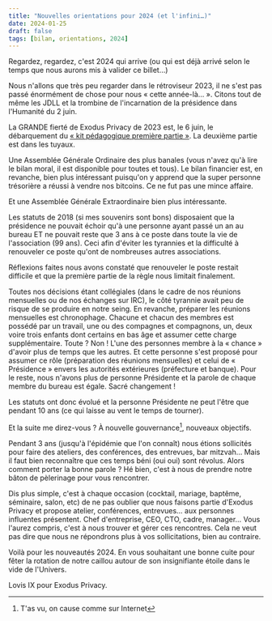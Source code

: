 ```yaml
---
title: "Nouvelles orientations pour 2024 (et l'infini…)"
date: 2024-01-25
draft: false
tags: [bilan, orientations, 2024]
---
```


Regardez, regardez, c'est 2024 qui arrive (ou qui est déjà arrivé selon le temps que nous aurons mis à valider ce billet…)

Nous n'allons que très peu regarder dans le rétroviseur 2023, il ne s'est pas passé énormément de chose pour nous « cette année-là… ». Citons tout de même les JDLL et la trombine de l'incarnation de la présidence dans l'Humanité du 2 juin.

La GRANDE fierté de Exodus Privacy de 2023 est, le 6 juin, le débarquement du [« kit pédagogique première partie »](/fr/post/kitdebutant/). La deuxième partie est dans les tuyaux.

Une Assemblée Générale Ordinaire des plus banales (vous n'avez qu'à lire le bilan moral, il est disponible pour toutes et tous). Le bilan financier est, en revanche, bien plus intéressant puisqu'on y apprend que la super personne trésorière a réussi à vendre nos bitcoins. Ce ne fut pas une mince affaire.

Et une Assemblée Générale Extraordinaire bien plus intéressante.

Les statuts de 2018 (si mes souvenirs sont bons) disposaient que la présidence ne pouvait échoir qu'à une personne ayant passé un an au bureau ET ne pouvait reste que 3 ans à ce poste dans toute la vie de l'association (99 ans). Ceci afin d'éviter les tyrannies et la difficulté à renouveler ce poste qu'ont de nombreuses autres associations.

Réflexions faites nous avons constaté que renouveler le poste restait difficile et que la première partie de la règle nous limitait finalement.

Toutes nos décisions étant collégiales (dans le cadre de nos réunions mensuelles ou de nos échanges sur IRC), le côté tyrannie avait peu de risque de se produire en notre seing. En revanche, préparer les réunions mensuelles est chronophage. Chacune et chacun des membres est possédé par un travail, une ou des compagnes et compagnons, un, deux voire trois enfants dont certains en bas âge et assumer cette charge supplémentaire. Toute ? Non ! L'une des personnes membre à la « chance » d'avoir plus de temps que les autres. Et cette personne s'est proposé pour assumer ce rôle (préparation des réunions mensuelles) et celui de « Présidence » envers les autorités extérieures (préfecture et banque). Pour le reste, nous n'avons plus de personne Présidente et la parole de chaque membre du bureau est égale. Sacré changement !

Les statuts ont donc évolué et la personne Présidente ne peut l'être que pendant 10 ans (ce qui laisse au vent le temps de tourner).

Et la suite me direz-vous ? À nouvelle gouvernance[^1], nouveaux objectifs.

Pendant 3 ans (jusqu'à l'épidémie que l'on connaît) nous étions sollicités pour faire des ateliers, des conférences, des entrevues, bar mitzvah… Mais il faut bien reconnaître que ces temps béni (oui oui) sont révolus. Alors comment porter la bonne parole ? Hé bien, c'est à nous de prendre notre bâton de pèlerinage pour vous rencontrer.

Dis plus simple, c'est à chaque occasion (cocktail, mariage, baptême, séminaire, salon, etc) de ne pas oublier que nous faisons partie d'Exodus Privacy et propose atelier, conférences, entrevues… aux personnes influentes présentent. Chef d'entreprise, CEO, CTO, cadre, manager… Vous l'aurez compris, c'est à nous trouver et gérer ces rencontres. Cela ne veut pas dire que nous ne répondrons plus à vos sollicitations, bien au contraire.

Voilà pour les nouveautés 2024. En vous souhaitant une bonne cuite pour fêter la rotation de notre caillou autour de son insignifiante étoile dans le vide de l'Univers.

Lovis IX pour Exodus Privacy.

[^1]: T'as vu, on cause comme sur Internet
